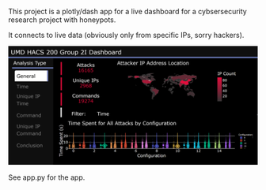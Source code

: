 This project is a plotly/dash app for a live dashboard for a cybsersecurity research project with honeypots.

It connects to live data (obviously only from specific IPs, sorry hackers).

![dashboard_image](dashboard_snippet.png)

See app.py for the app.
